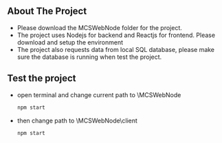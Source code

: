 ## About The Project

* Please download the MCSWebNode folder for the project.
* The project uses Nodejs for backend and Reactjs for frontend. Please download and setup the environment
* The project also requests data from local SQL database, please make sure the database is running when test the project.

## Test the project

* open terminal and change current path to \MCSWebNode
  ```sh
  npm start
  ```
* then change path to \MCSWebNode\client
  ```sh
  npm start
  ```